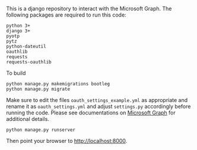 This is a django repository to interact with the Microsoft Graph. The
following packages are required to run this code:

```
python 3+
django 3+
pyotp
pytz
python-dateutil
oauthlib
requests
requests-oauthlib
```

To build

```
python manage.py makemigrations bootleg
python manage.py migrate
```

Make sure to edit the files `oauth_settings_example.yml` as appropriate
and rename it as `oauth_settings.yml` and adjust `settings.py`
accordingly before running the code. Please see documentations on 
[Microsoft Graph](https://developer.microsoft.com/en-us/graph/get-started/python) for additional details.

```
python manage.py runserver
```

Then point your browser to
[http://localhost:8000](http://localhost:8000).
